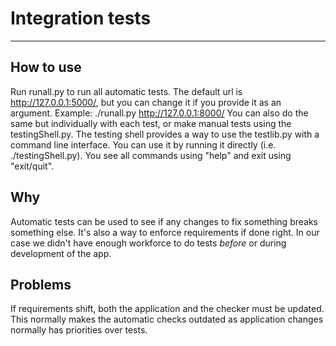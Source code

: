 # Integration tests
---

## How to use
  Run runall.py to run all automatic tests. The default url is
http://127.0.0.1:5000/, but you can change it if you provide it as an argument.
Example: ./runall.py http://127.0.0.1:8000/
  You can also do the same but individually with each test, or make manual
tests using the testingShell.py.
  The testing shell provides a way to use the testlib.py with a command line
interface. You can use it by running it directly (i.e. ./testingShell.py).
You see all commands using "help" and exit using "exit/quit".

## Why
  Automatic tests can be used to see if any changes to fix something breaks
something else. It's also a way to enforce requirements if done right.
In our case we didn't have enough workforce to do tests _before_ or during
development of the app.

## Problems
  If requirements shift, both the application and the checker must be updated.
This normally makes the automatic checks outdated as application changes
normally has priorities over tests.
